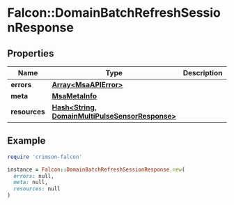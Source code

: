 # Falcon::DomainBatchRefreshSessionResponse

## Properties

| Name | Type | Description | Notes |
| ---- | ---- | ----------- | ----- |
| **errors** | [**Array&lt;MsaAPIError&gt;**](MsaAPIError.md) |  |  |
| **meta** | [**MsaMetaInfo**](MsaMetaInfo.md) |  |  |
| **resources** | [**Hash&lt;String, DomainMultiPulseSensorResponse&gt;**](DomainMultiPulseSensorResponse.md) |  |  |

## Example

```ruby
require 'crimson-falcon'

instance = Falcon::DomainBatchRefreshSessionResponse.new(
  errors: null,
  meta: null,
  resources: null
)
```

